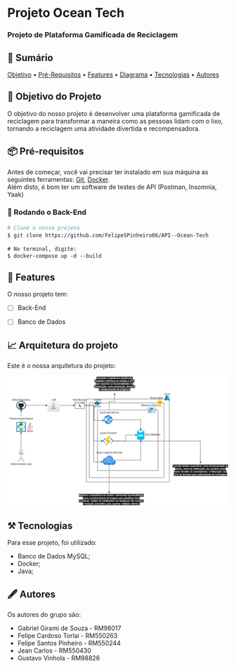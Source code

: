# Projeto Ocean Tech

<h3>Projeto de Plataforma Gamificada de Reciclagem</h3>


## 📄 Sumário
<p>
 <a href="#objetivo-do-projeto">Objetivo</a> •
 <a href="#-pré-requisitos">Pré-Requisitos</a> • 
 <a href="#-features">Features</a> • 
 <a href="#-diagrama-de-desenvolvimento">Diagrama</a> • 
 <a href="#️-tecnologias">Tecnologias</a> •  
 <a href="#️-autores">Autores</a>
</p>

## 📌 Objetivo do Projeto
<p>O objetivo do nosso projeto é desenvolver uma plataforma gamificada de reciclagem para transformar a maneira como as pessoas lidam com o lixo, tornando a reciclagem uma atividade divertida e recompensadora.   </p>


## 📦 Pré-requisitos
Antes de começar, você vai precisar ter instalado em sua máquina as seguintes ferramentas:
[Git](https://git-scm.com), [Docker](https://www.docker.com/).<br>
Além disto, é bom ter um software de testes de API (Postman, Insomnia, Yaak)


### 🎲 Rodando o Back-End

```bash
# Clone o nosso projeto
$ git clone https://github.com/FelipeSPinheiro06/API--Ocean-Tech
```

```docker
# No terminal, digite:
$ docker-compose up -d --build
```

## 💫 Features

O nosso projeto tem:

- [ ] Back-End
- [ ] Banco de Dados


## 📈 Arquitetura do projeto

<p>Este é o nossa arquitetura do projeto:</p>

<img src="/images/Diagrama Global Solution.drawio.png"/>


## ⚒️ Tecnologias

Para esse projeto, foi utilizado:

- Banco de Dados MySQL;
- Docker;
- Java;


## 🖋️ Autores

Os autores do grupo são:

- Gabriel Girami de Souza - RM98017
- Felipe Cardoso Torlai - RM550263
- Felipe Santos Pinheiro - RM550244
- Jean Carlos - RM550430
- Gustavo Vinhola - RM98826
